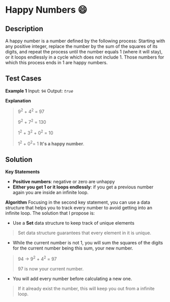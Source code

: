 # Happy Numbers :smile:

## Description
A happy number is a number defined by the following process:
Starting with any positive integer, replace the number by the sum of the squares of its digits, and repeat the process until the number equals 1 (where it will stay), or it loops endlessly in a cycle which does not include 1. Those numbers for which this process ends in 1 are happy numbers.

## Test Cases
**Example 1**
Input: `94`
Output: *`true`*

**Explanation**
> 9<sup>2</sup> + 4<sup>2</sup> = 97
>
> 9<sup>2</sup> + 7<sup>2</sup> = 130
>
> 1<sup>2</sup> + 3<sup>2</sup> + 0<sup>2</sup> = 10
>
> 1<sup>2</sup> + 0<sup>2</sup>= 1 **It's a happy number**.

## Solution
**Key Statements**
*  **Positive numbers**: negative or zero are unhappy
*  **Either you get 1 or it loops endlessly**: if you get a previous number again you are inside an infinite loop.

**Algorithm**
Focusing in the second key statement, you can use a data structure that helps you to track every number to avoid getting into an infinite loop. The solution that I propose is:

* Use a **Set** data structure to keep track of unique elements
> Set data structure guarantees that every element in it is unique.

* While the current number is not 1, you will sum the squares of the digits for the current number being this sum, your new number.
> 94 -> 9<sup>2</sup> + 4<sup>2</sup> = 97
>
> 97 is now your current number.

* You will add every number before calculating a new one.
> If it already exist the number, this will keep you out from a infinite loop.